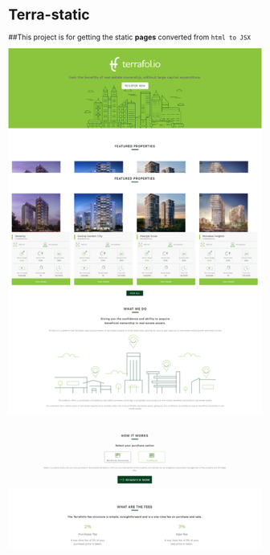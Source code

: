 # Terra-static

##This project is for getting the static **pages** converted from `html to JSX`

<img src="screens/1.png">
<img src="screens/2.png">
<img src="screens/3.png">
<img src="screens/4.png">
